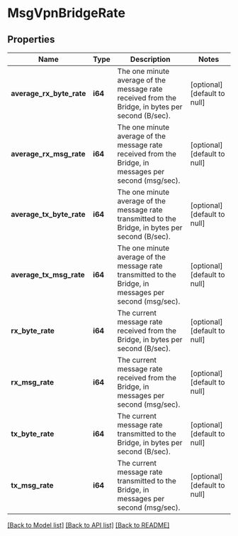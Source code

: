 # MsgVpnBridgeRate

## Properties
Name | Type | Description | Notes
------------ | ------------- | ------------- | -------------
**average_rx_byte_rate** | **i64** | The one minute average of the message rate received from the Bridge, in bytes per second (B/sec). | [optional] [default to null]
**average_rx_msg_rate** | **i64** | The one minute average of the message rate received from the Bridge, in messages per second (msg/sec). | [optional] [default to null]
**average_tx_byte_rate** | **i64** | The one minute average of the message rate transmitted to the Bridge, in bytes per second (B/sec). | [optional] [default to null]
**average_tx_msg_rate** | **i64** | The one minute average of the message rate transmitted to the Bridge, in messages per second (msg/sec). | [optional] [default to null]
**rx_byte_rate** | **i64** | The current message rate received from the Bridge, in bytes per second (B/sec). | [optional] [default to null]
**rx_msg_rate** | **i64** | The current message rate received from the Bridge, in messages per second (msg/sec). | [optional] [default to null]
**tx_byte_rate** | **i64** | The current message rate transmitted to the Bridge, in bytes per second (B/sec). | [optional] [default to null]
**tx_msg_rate** | **i64** | The current message rate transmitted to the Bridge, in messages per second (msg/sec). | [optional] [default to null]

[[Back to Model list]](../README.md#documentation-for-models) [[Back to API list]](../README.md#documentation-for-api-endpoints) [[Back to README]](../README.md)



